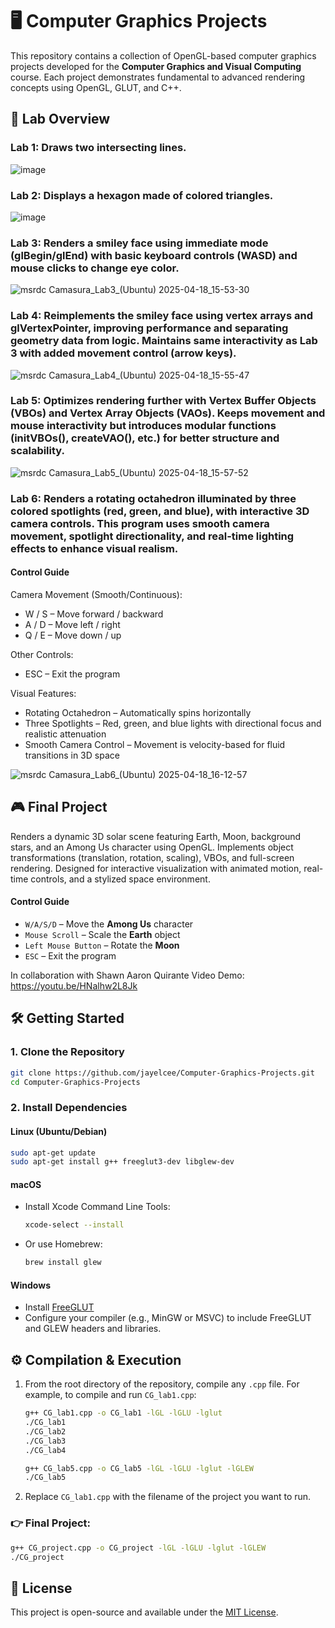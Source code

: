# 🖥️ Computer Graphics Projects

This repository contains a collection of OpenGL-based computer graphics projects developed for the **Computer Graphics and Visual Computing** course. Each project demonstrates fundamental to advanced rendering concepts using OpenGL, GLUT, and C++.

## 📄 Lab Overview

### Lab 1: Draws two intersecting lines.
![image](https://github.com/user-attachments/assets/8fa45408-6a52-4a2a-be67-a46515f1138e)

### Lab 2: Displays a hexagon made of colored triangles.
![image](https://github.com/user-attachments/assets/9123a81a-81ff-4648-84bb-98ec8be91eab)

### Lab 3: Renders a smiley face using immediate mode (glBegin/glEnd) with basic keyboard controls (WASD) and mouse clicks to change eye color.
![msrdc  Camasura_Lab3_(Ubuntu)  2025-04-18_15-53-30](https://github.com/user-attachments/assets/87a403fb-b368-4cc1-a9ca-a080d2080f09)

### Lab 4: Reimplements the smiley face using vertex arrays and glVertexPointer, improving performance and separating geometry data from logic. Maintains same interactivity as Lab 3 with added movement control (arrow keys).
![msrdc  Camasura_Lab4_(Ubuntu)  2025-04-18_15-55-47](https://github.com/user-attachments/assets/cd63eac9-1c0f-46a9-bcc8-72ac9193238e)

### Lab 5: Optimizes rendering further with Vertex Buffer Objects (VBOs) and Vertex Array Objects (VAOs). Keeps movement and mouse interactivity but introduces modular functions (initVBOs(), createVAO(), etc.) for better structure and scalability.
![msrdc  Camasura_Lab5_(Ubuntu)  2025-04-18_15-57-52](https://github.com/user-attachments/assets/b726c94a-c093-4da7-9a35-199251dc16c7)

### Lab 6: 	Renders a rotating octahedron illuminated by three colored spotlights (red, green, and blue), with interactive 3D camera controls. This program uses smooth camera movement, spotlight directionality, and real-time lighting effects to enhance visual realism.
#### Control Guide
Camera Movement (Smooth/Continuous):
- W / S – Move forward / backward
- A / D – Move left / right
- Q / E – Move down / up

Other Controls:
- ESC – Exit the program

Visual Features:
- Rotating Octahedron – Automatically spins horizontally
- Three Spotlights – Red, green, and blue lights with directional focus and realistic attenuation
- Smooth Camera Control – Movement is velocity-based for fluid transitions in 3D space

![msrdc  Camasura_Lab6_(Ubuntu)  2025-04-18_16-12-57](https://github.com/user-attachments/assets/fd19569c-08c5-4d73-b7b5-5f027c7f370b)


## 🎮 Final Project
Renders a dynamic 3D solar scene featuring Earth, Moon, background stars, and an Among Us character using OpenGL. Implements object transformations (translation, rotation, scaling), VBOs, and full-screen rendering. Designed for interactive visualization with animated motion, real-time controls, and a stylized space environment.
#### Control Guide
- `W/A/S/D` – Move the **Among Us** character  
- `Mouse Scroll` – Scale the **Earth** object  
- `Left Mouse Button` – Rotate the **Moon**  
- `ESC` – Exit the program  

In collaboration with Shawn Aaron Quirante
Video Demo: https://youtu.be/HNalhw2L8Jk

## 🛠️ Getting Started

### 1. Clone the Repository

```bash
git clone https://github.com/jayelcee/Computer-Graphics-Projects.git
cd Computer-Graphics-Projects
```

### 2. Install Dependencies

#### Linux (Ubuntu/Debian)

```bash
sudo apt-get update
sudo apt-get install g++ freeglut3-dev libglew-dev
```

#### macOS

- Install Xcode Command Line Tools:
  ```bash
  xcode-select --install
  ```
- Or use Homebrew:
  ```bash
  brew install glew
  ```

#### Windows

- Install [FreeGLUT](http://freeglut.sourceforge.net/)
- Configure your compiler (e.g., MinGW or MSVC) to include FreeGLUT and GLEW headers and libraries.

## ⚙️ Compilation & Execution

1. From the root directory of the repository, compile any `.cpp` file. For example, to compile and run `CG_lab1.cpp`:

   ```bash
   g++ CG_lab1.cpp -o CG_lab1 -lGL -lGLU -lglut
   ./CG_lab1
   ./CG_lab2
   ./CG_lab3
   ./CG_lab4
   ```
   ```bash
   g++ CG_lab5.cpp -o CG_lab5 -lGL -lGLU -lglut -lGLEW
   ./CG_lab5
   ```

2. Replace `CG_lab1.cpp` with the filename of the project you want to run.

### 👉 Final Project:

```bash
g++ CG_project.cpp -o CG_project -lGL -lGLU -lglut -lGLEW
./CG_project
```


## 📜 License

This project is open-source and available under the [MIT License](LICENSE).
